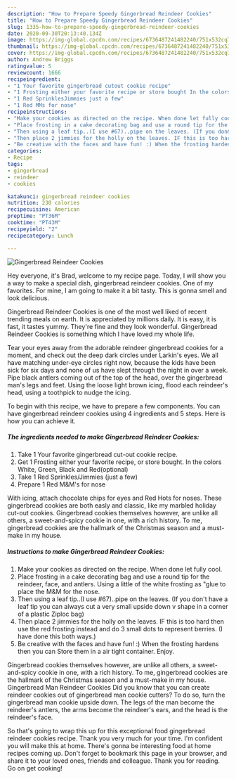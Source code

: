 ```yaml
---
description: "How to Prepare Speedy Gingerbread Reindeer Cookies"
title: "How to Prepare Speedy Gingerbread Reindeer Cookies"
slug: 1335-how-to-prepare-speedy-gingerbread-reindeer-cookies
date: 2020-09-30T20:13:40.134Z
image: https://img-global.cpcdn.com/recipes/6736487241482240/751x532cq70/gingerbread-reindeer-cookies-recipe-main-photo.jpg
thumbnail: https://img-global.cpcdn.com/recipes/6736487241482240/751x532cq70/gingerbread-reindeer-cookies-recipe-main-photo.jpg
cover: https://img-global.cpcdn.com/recipes/6736487241482240/751x532cq70/gingerbread-reindeer-cookies-recipe-main-photo.jpg
author: Andrew Briggs
ratingvalue: 5
reviewcount: 1666
recipeingredient:
- "1 Your favorite gingerbread cutout cookie recipe"
- "1 Frosting either your favorite recipe or store bought In the colors White Green Black and Redoptional"
- "1 Red SprinklesJimmies just a few"
- "1 Red MMs for nose"
recipeinstructions:
- "Make your cookies as directed on the recipe. When done let fully cool."
- "Place frosting in a cake decorating bag and use a round tip for the reindeer, face, and antlers. Using a little of the white frosting as &#34;glue to place the M&amp;M for the nose."
- "Then using a leaf tip..(I use #67)..pipe on the leaves. (If you don&#39;t have a leaf tip you can always cut a very small upside down v shape in a corner of a plastic Ziploc bag)"
- "Then place 2 jimmies for the holly on the leaves. IF this is too hard then use the red frosting instead and do 3 small dots to represent berries. (I have done this both ways.)"
- "Be creative with the faces and have fun! :) When the frosting hardens then you can Store them in a air tight container. Enjoy."
categories:
- Recipe
tags:
- gingerbread
- reindeer
- cookies

katakunci: gingerbread reindeer cookies 
nutrition: 230 calories
recipecuisine: American
preptime: "PT36M"
cooktime: "PT43M"
recipeyield: "2"
recipecategory: Lunch

---
```



![Gingerbread Reindeer Cookies](https://img-global.cpcdn.com/recipes/6736487241482240/751x532cq70/gingerbread-reindeer-cookies-recipe-main-photo.jpg)

Hey everyone, it's Brad, welcome to my recipe page. Today, I will show you a way to make a special dish, gingerbread reindeer cookies. One of my favorites. For mine, I am going to make it a bit tasty. This is gonna smell and look delicious.

Gingerbread Reindeer Cookies is one of the most well liked of recent trending meals on earth. It is appreciated by millions daily. It is easy, it is fast, it tastes yummy. They're fine and they look wonderful. Gingerbread Reindeer Cookies is something which I have loved my whole life.

Tear your eyes away from the adorable reindeer gingerbread cookies for a moment, and check out the deep dark circles under Larkin&#39;s eyes. We all have matching under-eye circles right now, because the kids have been sick for six days and none of us have slept through the night in over a week. Pipe black antlers coming out of the top of the head, over the gingerbread man&#39;s legs and feet. Using the loose light brown icing, flood each reindeer&#39;s head, using a toothpick to nudge the icing.


To begin with this recipe, we have to prepare a few components. You can have gingerbread reindeer cookies using 4 ingredients and 5 steps. Here is how you can achieve it.

<!--inarticleads1-->

##### The ingredients needed to make Gingerbread Reindeer Cookies:

1. Take 1 Your favorite gingerbread cut-out cookie recipe.
1. Get 1 Frosting either your favorite recipe, or store bought. In the colors White, Green, Black and Red(optional)
1. Take 1 Red Sprinkles/Jimmies (just a few)
1. Prepare 1 Red M&amp;M&#39;s for nose


With icing, attach chocolate chips for eyes and Red Hots for noses. These gingerbread cookies are both easly and classic, like my marbled holiday cut-out cookies. Gingerbread cookies themselves however, are unlike all others, a sweet-and-spicy cookie in one, with a rich history. To me, gingerbread cookies are the hallmark of the Christmas season and a must-make in my house. 

<!--inarticleads2-->

##### Instructions to make Gingerbread Reindeer Cookies:

1. Make your cookies as directed on the recipe. When done let fully cool.
1. Place frosting in a cake decorating bag and use a round tip for the reindeer, face, and antlers. Using a little of the white frosting as &#34;glue to place the M&amp;M for the nose.
1. Then using a leaf tip..(I use #67)..pipe on the leaves. (If you don&#39;t have a leaf tip you can always cut a very small upside down v shape in a corner of a plastic Ziploc bag)
1. Then place 2 jimmies for the holly on the leaves. IF this is too hard then use the red frosting instead and do 3 small dots to represent berries. (I have done this both ways.)
1. Be creative with the faces and have fun! :) When the frosting hardens then you can Store them in a air tight container. Enjoy.


Gingerbread cookies themselves however, are unlike all others, a sweet-and-spicy cookie in one, with a rich history. To me, gingerbread cookies are the hallmark of the Christmas season and a must-make in my house. Gingerbread Man Reindeer Cookies Did you know that you can create reindeer cookies out of gingerbread man cookie cutters? To do so, turn the gingerbread man cookie upside down. The legs of the man become the reindeer&#39;s antlers, the arms become the reindeer&#39;s ears, and the head is the reindeer&#39;s face. 

So that's going to wrap this up for this exceptional food gingerbread reindeer cookies recipe. Thank you very much for your time. I'm confident you will make this at home. There's gonna be interesting food at home recipes coming up. Don't forget to bookmark this page in your browser, and share it to your loved ones, friends and colleague. Thank you for reading. Go on get cooking!
